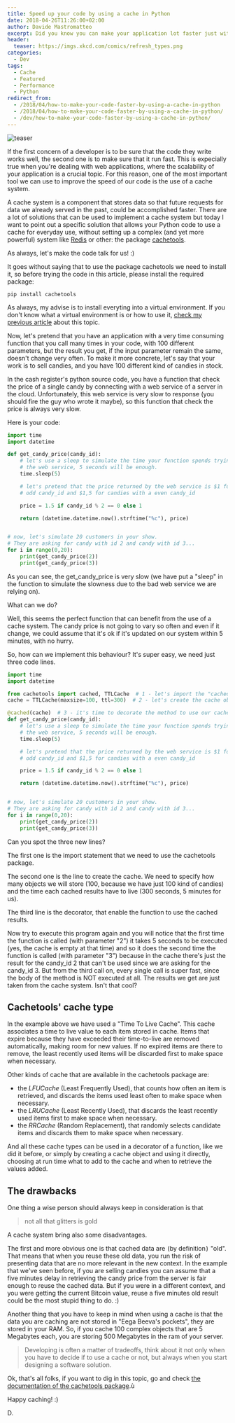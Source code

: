```yaml
---
title: Speed up your code by using a cache in Python
date: 2018-04-26T11:26:00+02:00
author: Davide Mastromatteo
excerpt: Did you know you can make your application lot faster just with a couple lines of code and a local cache?
header:
  teaser: https://imgs.xkcd.com/comics/refresh_types.png
categories:
  - Dev
tags:
  - Cache
  - Featured
  - Performance
  - Python
redirect_from:
  - /2018/04/how-to-make-your-code-faster-by-using-a-cache-in-python
  - /2018/04/how-to-make-your-code-faster-by-using-a-cache-in-python/
  - /dev/how-to-make-your-code-faster-by-using-a-cache-in-python/ 
---
```

![teaser](https://imgs.xkcd.com/comics/refresh_types.png)

If the first concern of a developer is to be sure that the code they write works well, the second one is to make sure that it run fast. This is expecially true when you're dealing with web applications, where the scalability of your application is a crucial topic. For this reason, one of the most important tool we can use to improve the speed of our code is the use of a cache system.

A cache system is a component that stores data so that future requests for data we already served in the past, could be accomplished faster. There are a lot of solutions that can be used to implement a cache system but today I want to point out a specific solution that allows your Python code to use a cache for everyday use, without setting up a complex (and yet more powerful) system like [Redis](http://redis.io) or other: the package [cachetools](https://pypi.org/project/cachetools/).

As always, let's make the code talk for us! :)

It goes without saying that to use the package cachetools we need to install it, so before trying the code in this article, please install the required package:

```console
pip install cachetools
```

As always, my advise is to install everyting into a virtual environment. If you don't know what a virtual environment is or how to use it, [check my previous article](https://www.thepythoncorner.com/2016/11/using-virtual-environments-with-python/) about this topic.

Now, let's pretend that you have an application with a very time consuming function that you call many times in your code, with 100 different parameters, but the result you get, if the input parameter remain the same, doesn't change very often. To make it more concrete, let's say that your work is to sell candies, and you have 100 different kind of candies in stock.

In the cash register's python source code, you have a function that check the price of a single candy by connecting with a web service of a server in the cloud. Unfortunately, this web service is very slow to response (you should fire the guy who wrote it maybe), so this function that check the price is always very slow.

Here is your code:

```python
import time
import datetime

def get_candy_price(candy_id):
    # let's use a sleep to simulate the time your function spends trying to connect to
    # the web service, 5 seconds will be enough.
    time.sleep(5)

    # let's pretend that the price returned by the web service is $1 for candies with a
    # odd candy_id and $1,5 for candies with a even candy_id

    price = 1.5 if candy_id % 2 == 0 else 1

    return (datetime.datetime.now().strftime("%c"), price)


# now, let's simulate 20 customers in your show.
# They are asking for candy with id 2 and candy with id 3...
for i in range(0,20):
    print(get_candy_price(2))
    print(get_candy_price(3))
```

As you can see, the get_candy_price is very slow (we have put a "sleep" in the function to simulate the slowness due to the bad web service we are relying on).

What can we do?

Well, this seems the perfect function that can benefit from the use of a cache system. The candy price is not going to vary so often and even if it change, we could assume that it's ok if it's updated on our system within 5 minutes, with no hurry.

So, how can we implement this behaviour?
It's super easy, we need just three code lines.

```python
import time
import datetime

from cachetools import cached, TTLCache  # 1 - let's import the "cached" decorator and the "TTLCache" object from cachetools
cache = TTLCache(maxsize=100, ttl=300)  # 2 - let's create the cache object.

@cached(cache)  # 3 - it's time to decorate the method to use our cache system!
def get_candy_price(candy_id):
    # let's use a sleep to simulate the time your function spends trying to connect to
    # the web service, 5 seconds will be enough.
    time.sleep(5)

    # let's pretend that the price returned by the web service is $1 for candies with a
    # odd candy_id and $1,5 for candies with a even candy_id

    price = 1.5 if candy_id % 2 == 0 else 1

    return (datetime.datetime.now().strftime("%c"), price)


# now, let's simulate 20 customers in your show.
# They are asking for candy with id 2 and candy with id 3...
for i in range(0,20):
    print(get_candy_price(2))
    print(get_candy_price(3))
```

Can you spot the three new lines?

The first one is the import statement that we need to use the cachetools package.

The second one is the line to create the cache. We need to specify how many objects we will store (100, because we have just 100 kind of candies) and the time each cached results have to live (300 seconds, 5 minutes for us).

The third line is the decorator, that enable the function to use the cached results.

Now try to execute this program again and you will notice that the first time the function is called (with parameter "2") it takes 5 seconds to be executed (yes, the cache is empty at that time) and so it does the second time the function is called (with parameter "3") because in the cache there's just the result for the candy_id 2 that can't be used since we are asking for the candy_id 3. But from the third call on, every single call is super fast, since the body of the method is NOT executed at all. The results we get are just taken from the cache system. Isn't that cool?

## Cachetools' cache type

In the example above we have used a "Time To Live Cache". This cache associates a time to live value to each item stored in cache. Items that expire because they have exceeded their time-to-live are removed automatically, making room for new values. If no expired items are there to remove, the least recently used items will be discarded first to make space when necessary.

Other kinds of cache that are available in the cachetools package are:

- the *LFUCache* (Least Frequently Used), that counts how often an item is retrieved, and discards the items used least often to make space when necessary.
- the *LRUCache* (Least Recently Used), that discards the least recently used items first to make space when necessary.
- the *RRCache* (Random Replacement), that randomly selects candidate items and discards them to make space when necessary.

And all these cache types can be used in a decorator of a function, like we did it before, or simply by creating a cache object and using it directly, choosing at run time what to add to the cache and when to retrieve the values added.

## The drawbacks

One thing a wise person should always keep in consideration is that

> not all that glitters is gold

A cache system bring also some disadvantages.

The first and more obvious one is that cached data are  (by definition )  "old". That means that when you reuse these old data, you run the risk of presenting data that are no more relevant in the new context. In the example that we've seen before, if you are selling candies you can assume that a five minutes delay in retrieving the candy price from the server is fair enough to reuse the cached data. But if you were in a different context, and you were getting the current Bitcoin value, reuse a five minutes old result could be the most stupid thing to do. :)

Another thing that you have to keep in mind when using a cache is that the data you are caching are not stored in "Eega Beeva's pockets", they are stored in your RAM. So, if you cache 100 complex objects that are 5 Megabytes each, you are storing 500 Megabytes in the ram of your server.

> Developing is often a matter of tradeoffs, think about it not only when you have to decide if to use a cache or not, but always when you start designing a software solution.

Ok, that's all folks, if you want to dig in this topic, go and check [the documentation of the cachetools package](http://cachetools.readthedocs.io/en/latest/).ù

Happy caching! :)

D.
